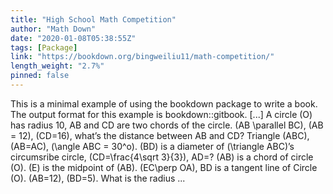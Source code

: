 ```yaml
---
title: "High School Math Competition"
author: "Math Down"
date: "2020-01-08T05:38:55Z"
tags: [Package]
link: "https://bookdown.org/bingweiliu11/math-competition/"
length_weight: "2.7%"
pinned: false
---
```


This is a minimal example of using the bookdown package to write a book. The output format for this example is bookdown::gitbook. [...] A circle \(O\) has radius 10, AB and CD are two chords of the circle. \(AB \parallel BC\), \(AB = 12\), \(CD=16\), what’s the distance between AB and CD? Triangle \(ABC\), \(AB=AC\), \(\angle ABC = 30^o\). \(BD\) is a diameter of \(\triangle ABC\)’s circumsribe circle, \(CD=\frac{4\sqrt 3}{3}\), AD=? \(AB\) is a chord of circle \(O\). \(E\) is the midpoint of \(AB\). \(EC\perp OA\), BD is a tangent line of Circle \(O\). \(AB=12\), \(BD=5\). What is the radius  ...
